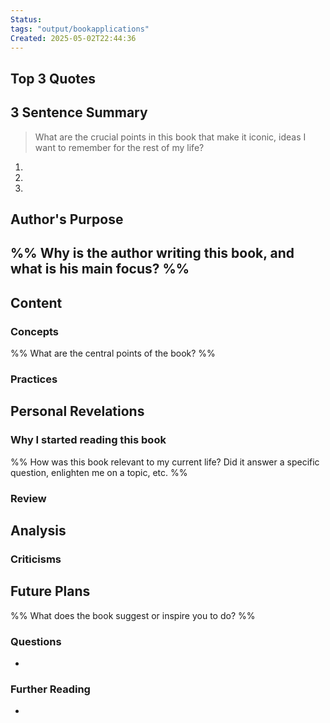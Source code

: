 ```yaml
---
Status: 
tags: "output/bookapplications"
Created: 2025-05-02T22:44:36
---
```

## Top 3 Quotes

## 3 Sentence Summary
> What are the crucial points in this book that make it iconic, ideas I want to remember for the rest of my life?

1. 
2. 
3. 
## Author's Purpose
%% Why is the author writing this book, and what is his main focus? %%
- 

## Content

### Concepts
%% What are the central points of the book? %%

### Practices

## Personal Revelations

### Why I started reading this book
%% How was this book relevant to my current life? Did it answer a specific question, enlighten me on a topic, etc. %%

### Review

## Analysis
### Criticisms

## Future Plans
%% What does the book suggest or inspire you to do? %%

### Questions
- 

### Further Reading
- 

